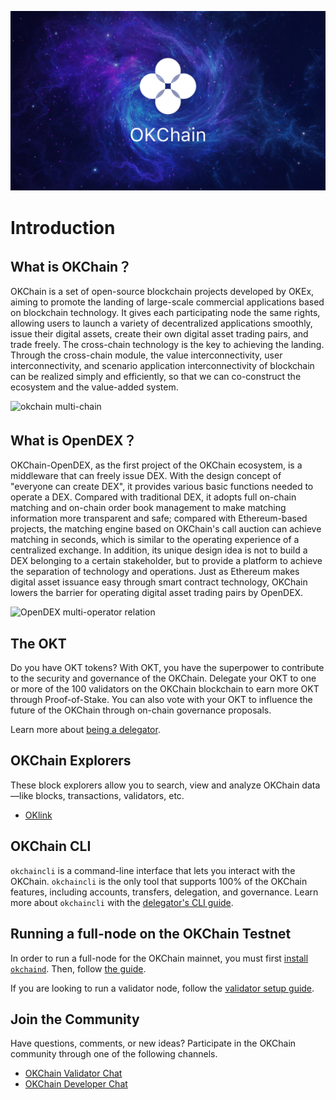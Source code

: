 
![Welcome to the OKChain](./img/okchain-image.jpg)

# Introduction

## What is OKChain？

OKChain is a set of open-source blockchain projects developed by OKEx, aiming to promote the landing of large-scale commercial applications based on blockchain technology. It gives each participating node the same rights, allowing users to launch a variety of decentralized applications smoothly, issue their digital assets, create their own digital asset trading pairs, and trade freely. The cross-chain technology is the key to achieving the landing. Through the cross-chain module, the value interconnectivity, user interconnectivity, and scenario application interconnectivity of blockchain can be realized simply and efficiently, so that we can co-construct the ecosystem and the value-added system.

![okchain multi-chain](../img/multi-chain.jpg)

## What is OpenDEX？

OKChain-OpenDEX, as the first project of the OKChain ecosystem, is a middleware that can freely issue DEX. With the design concept of "everyone can create DEX", it provides various basic functions needed to operate a DEX. Compared with traditional DEX, it adopts full on-chain matching and on-chain order book management to make matching information more transparent and safe; compared with Ethereum-based projects, the matching engine based on OKChain's call auction can achieve matching in seconds, which is similar to the operating experience of a centralized exchange. In addition, its unique design idea is not to build a DEX belonging to a certain stakeholder, but to provide a platform to achieve the separation of technology and operations. Just as Ethereum makes digital asset issuance easy  through smart contract technology, OKChain lowers the barrier for operating digital asset trading pairs by OpenDEX.

![OpenDEX multi-operator relation](../img/operators.jpg)

## The OKT

Do you have OKT tokens? With OKT, you have the superpower to contribute to the security and governance of the OKChain. Delegate your OKT to one or more of the 100 validators on the OKChain blockchain to earn more OKT through Proof-of-Stake. You can also vote with your OKT to influence the future of the OKChain through on-chain governance proposals.

Learn more about [being a delegator](../delegators/delegators-faq.html).



## OKChain Explorers

These block explorers allow you to search, view and analyze OKChain data&mdash;like blocks, transactions, validators, etc.

* [OKlink](https://www.oklink.com)


## OKChain CLI

`okchaincli` is a command-line interface that lets you interact with the OKChain. `okchaincli` is the only tool that supports 100% of the OKChain features, including accounts, transfers, delegation, and governance. Learn more about `okchaincli` with the [delegator's CLI guide](../delegators/delegators-guide-cli.html).

## Running a full-node on the OKChain Testnet

In order to run a full-node for the OKChain mainnet, you must first [install `okchaind`](../getting-start/install-okchain.html). Then, follow [the guide](../getting-start/install-okchain.html).

If you are looking to run a validator node, follow the [validator setup guide](../validators/validators-guide-cli.html).

## Join the Community

Have questions, comments, or new ideas? Participate in the OKChain community through one of the following channels.

* [OKChain Validator Chat](https://t.me/joinchat/HuUCNktBLftzEY1fZPStkw)
* [OKChain Developer Chat](https://t.me/okchaintech)



